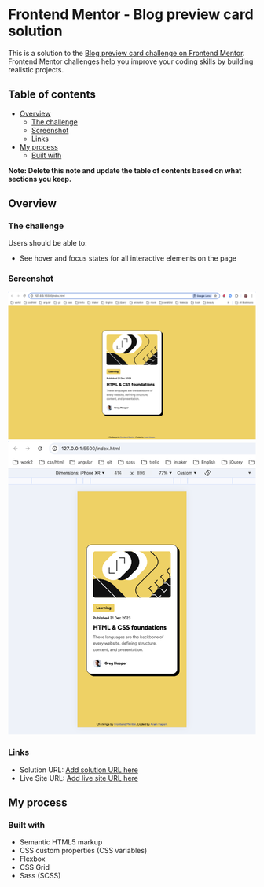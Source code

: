 # Frontend Mentor - Blog preview card solution

This is a solution to the [Blog preview card challenge on Frontend Mentor](https://www.frontendmentor.io/challenges/blog-preview-card-ckPaj01IcS). Frontend Mentor challenges help you improve your coding skills by building realistic projects. 

## Table of contents

- [Overview](#overview)
  - [The challenge](#the-challenge)
  - [Screenshot](#screenshot)
  - [Links](#links)
- [My process](#my-process)
  - [Built with](#built-with)

**Note: Delete this note and update the table of contents based on what sections you keep.**

## Overview

### The challenge

Users should be able to:

- See hover and focus states for all interactive elements on the page

### Screenshot

![](/assets/images/Screenshot-desktop.png)
![](/assets/images/Screenshot-mobile.png)

### Links

- Solution URL: [Add solution URL here](https://github.com/AramHagen/blog-preview-card)
- Live Site URL: [Add live site URL here](https://aramhagen.github.io/blog-preview-card/)

## My process

### Built with

- Semantic HTML5 markup
- CSS custom properties (CSS variables)
- Flexbox
- CSS Grid
- Sass (SCSS)

